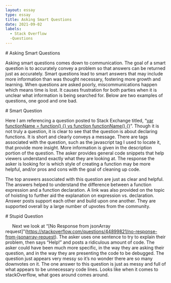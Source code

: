 ```yaml
---
layout: essay
type: essay
title: Asking Smart Questions
date: 2021-09-02
labels:
  - Stack Overflow
  -Questions
---
```





\# Asking Smart Questions

Asking smart questions comes down to communication.  The goal of a smart question is to accurately convey a problem so that answers can be returned just as accurately.  Smart questions lead to smart answers that may include more information than was thought necessary, fostering more growth and learning.  When questions are asked poorly, miscommunications happen which means time is lost. It causes frustration for both parties when it is unclear what information is being searched for. Below are two examples of questions, one good and one bad.

\# Smart Question

Here I am referencing a question posted to Stack Exchange titled, “[var functionName = function() {} vs function functionName() {}](https://stackoverflow.com/questions/336859/var-functionname-function-vs-function-functionname)”.  Though it is not truly a question, it is clear to see that the question is about declaring functions.  It is short and clearly conveys a message.  There are tags associated with the question, such as the javascript tag I used to locate it, that provide more insight.  More information is given in the description portion of the question.  The asker provides general code snippets that help viewers understand exactly what they are looking at.  The response the asker is looking for is which style of creating a function may be more helpful, and/or pros and cons with the goal of cleaning up code.  

The top answers associated with this question are just as clear and helpful. The answers helped to understand the difference between a function expression and a function declaration.  A link was also provided on the topic of hoisting to further aid the explanation on expression vs. declaration.  Answer posts support each other and build upon one another.  They are supported overall by a large number of upvotes from the community.

\# Stupid Question

`	`Next we look at “[No Response from jsonArray request]”(<https://stackoverflow.com/questions/44899821/no-response-from-jsonarray-request>).  The asker uses one sentence to try to explain their problem, then says “Help!” and posts a ridiculous amount of code.  The asker could have been much more specific, in the way they are asking their question, and in the way they are presenting the code to be debugged.  The question just appears very messy so it’s no wonder there are so many downvotes on it.  The one answer to this question is just as messy and full of what appears to be unnecessary code lines. Looks like when it comes to stackOverflow, what goes around comes around.

